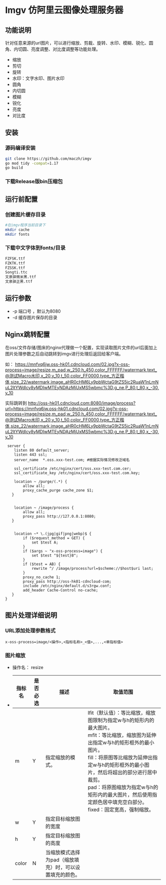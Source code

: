 # Imgv 仿阿里云图像处理服务器

## 功能说明

针对任意来源的url图片，可以进行缩放、剪裁、旋转、水印、模糊、锐化、圆角、内切圆、亮度调整、对比度调整等功能处理。

- 缩放
- 剪切
- 旋转
- 水印：文字水印、图片水印
- 圆角
- 内切圆
- 模糊
- 锐化
- 亮度
- 对比度

## 安装

### 源码编译安装

```bash
git clone https://github.com/maczh/imgv
go mod tidy -compat=1.17
go build
```

### 下载Release版bin压缩包

## 运行前配置

### 创建图片缓存目录

```bash
#在imgv程序当前目录下
mkdir cache
mkdir fonts
```

### 下载中文字体到fonts/目录

```bash
FZFSK.ttf
FZKTK.ttf
FZSSK.ttf
Songti.ttc
文泉驿微米黑.ttf
文泉驿正黑.ttf
```

## 运行参数

- -p 端口号 ，默认为8080
- -d 缓存图片保存的目录

## Nginx跳转配置

在oss/文件存储/图床的nginx代理做一个配置，实现读取图片文件的url后面加上图片处理参数之后自动跳转到imgv进行处理后返回给客户端。

如： https://mnfvq6jw.oss-hk01.cdncloud.com/02.jpg?x-oss-process=image/resize,m_pad,w_250,h_450,color_FFFFFF/watermark,text_@测试Macro水印,x_20,y_10,t_50,color_FF0000,type_方正楷体,size_22/watermark,image_aHR0cHM6Ly9pbWctaG9tZS5jc2RuaW1nLmNuL2ltYWdlcy8yMDIwMTEyNDAzMjUxMS5wbmc%3D,g_ne,P_80,t_80,x_-30,y_10

实际跳转到 http://oss-hk01.cdncloud.com:8080/image/process?url=https://mnfvq6jw.oss-hk01.cdncloud.com/02.jpg?x-oss-process=image/resize,m_pad,w_250,h_450,color_FFFFFF/watermark,text_@测试Macro水印,x_20,y_10,t_50,color_FF0000,type_方正楷体,size_22/watermark,image_aHR0cHM6Ly9pbWctaG9tZS5jc2RuaW1nLmNuL2ltYWdlcy8yMDIwMTEyNDAzMjUxMS5wbmc%3D,g_ne,P_80,t_80,x_-30,y_10

```nginx
 server {
    listen 80 default_server;
    listen 443 ssl;
    server_name  *.oss.xxx-test.com; #根据实际情况修改泛域名

    ssl_certificate /etc/nginx/cert/oss.xxx-test.com.cer;
    ssl_certificate_key /etc/nginx/cert/oss.xxx-test.com.key;

    location ~ /purge/(.*) {
        allow all;
        proxy_cache_purge cache_zone $1;
   }


    location ~ /image/process {
        allow all;
        proxy_pass http://127.0.0.1:8080;
   }


    location ~* \.(jpg|gif|png|webp)$ {
        if ($request_method = GET) {
            set $test A;
        }
        if ($args ~ "x-oss-process=image") {
            set $test "${test}B";
        }
        if ($test = AB) {
            rewrite ^/ /image/process?url=$scheme://$host$uri last;
        }
        proxy_no_cache 1;
        proxy_pass http://oss-hk01-cdncloud-com;
        include /etc/nginx/default.d/s3rgw.conf;
        add_header Cache-Control no-cache;
   }
}
```



## 图片处理详细说明

### URL添加处理参数格式

```
x-oss-process=image/<操作>,<指标名称>_<值>,...,<单指标值>
```

### 图片缩放

- 操作名： resize

- | 指标名 | 是否必选 | 描述                                                    | 取值范围                                                     |
  | ------ | -------- | ------------------------------------------------------- | ------------------------------------------------------------ |
  | m      | Y        | 指定缩放的模式。                                        | lfit（默认值）：等比缩放，缩放图限制为指定w与h的矩形内的最大图片。<br> mfit：等比缩放，缩放图为延伸出指定w与h的矩形框外的最小图片。<br> fill：将原图等比缩放为延伸出指定w与h的矩形框外的最小图片，然后将超出的部分进行居中裁剪。 <br>pad：将原图缩放为指定w与h的矩形内的最大图片，然后使用指定颜色居中填充空白部分。 fixed：固定宽高，强制缩放。 |
  | w      | Y        | 指定目标缩放图的宽度                                    |                                                              |
  | h      | Y        | 指定目标缩放图的高度                                    |                                                              |
  | color  | N        | 当缩放模式选择为pad（缩放填充）时，可以设置填充的颜色。 |                                                              |

